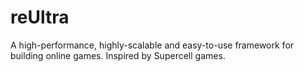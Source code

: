 # reUltra

A high-performance, highly-scalable and easy-to-use framework for building online games. Inspired by Supercell games.
